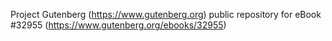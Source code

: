 Project Gutenberg (https://www.gutenberg.org) public repository for eBook #32955 (https://www.gutenberg.org/ebooks/32955)
